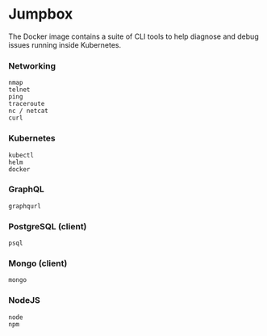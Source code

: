 # Jumpbox

The Docker image contains a suite of CLI tools to help diagnose and debug issues running inside Kubernetes.

### Networking

```
nmap
telnet
ping
traceroute
nc / netcat
curl
```

### Kubernetes

```
kubectl
helm
docker
```

### GraphQL

```
graphqurl
```

### PostgreSQL (client)

```
psql
```

### Mongo (client)

```
mongo
```

### NodeJS

```
node
npm
```

